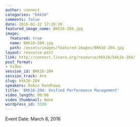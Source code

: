 ```yaml
---
author: connect
categories: "bkk16"
comments: false
date: 2016-02-22 17:20:39
featured_image_name: BKK16-204.jpg
image:
  featured: true
  name: BKK16-204.jpg
  path: /assets/images/featured-images/BKK16-204.jpg
layout: resource-post
link: http://connect.linaro.org/resource/bkk16/bkk16-204/
post_format:
- Video
session_id: BKK16-204
session_track: Arm
slug: bkk16-204
speakers: Robin Randhawa
title: 'BKK16-204: Unified Performance Management'
video_length: 00:00
video_thumbnail: None
wordpress_id: 3326
---
```


Event Date: March 8, 2016